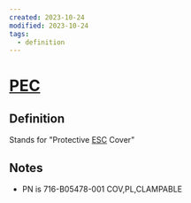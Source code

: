 ```yaml
---
created: 2023-10-24
modified: 2023-10-24
tags:
  - definition
---
```

# [PEC](.md)

## Definition 
Stands for "Protective [ESC](ESC.md) Cover"

## Notes
- PN is 716-B05478-001 COV,PL,CLAMPABLE